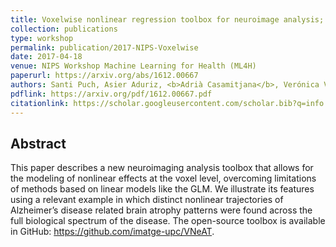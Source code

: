 ```yaml
---
title: Voxelwise nonlinear regression toolbox for neuroimage analysis; Application to aging and neurodegenerative disease modeling
collection: publications
type: workshop
permalink: publication/2017-NIPS-Voxelwise
date: 2017-04-18
venue: NIPS Workshop Machine Learning for Health (ML4H)
paperurl: https://arxiv.org/abs/1612.00667
authors: Santi Puch, Asier Aduriz, <b>Adrià Casamitjana</b>, Verónica Vilaplana, Paula Petrone, Grégory Operto, Raffaele Cacciaglia, Stavros Skouras, Carles Falcón, José Luis Molinuevo, and Juan Domingo Gispert
pdflink: https://arxiv.org/pdf/1612.00667.pdf
citationlink: https://scholar.googleusercontent.com/scholar.bib?q=info:dxvXfkwYh-MJ:scholar.google.com/&output=citation&scisdr=CgXQVhIyEO27_JMCGeE:AAGBfm0AAAAAXUgHAeErh0OMDNle2KmrxM9-G7jxKsQ0&scisig=AAGBfm0AAAAAXUgHAY39kPZ8a_axahom0eHYUD2xLpHe&scisf=4&ct=citation&cd=-1&hl=ca&scfhb=1
---
```


## Abstract
This paper describes a new neuroimaging analysis toolbox that allows for the modeling of nonlinear effects at the voxel level, overcoming limitations of methods based on linear models like the GLM. We illustrate its features using a relevant example in which distinct nonlinear trajectories of Alzheimer’s disease related brain atrophy patterns were found across the full biological spectrum of the disease. The open-source toolbox is available in GitHub: https://github.com/imatge-upc/VNeAT.
